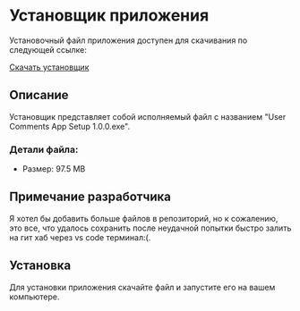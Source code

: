 # Установщик приложения

Установочный файл приложения доступен для скачивания по следующей ссылке:

[Скачать установщик](https://drive.google.com/drive/folders/1cmuszi-MjjY6MbOCbumwXa09zBFIMlBl?usp=drive_link)

## Описание

Установщик представляет собой исполняемый файл с названием "User Comments App Setup 1.0.0.exe".

### Детали файла:

- Размер: 97.5 MB

## Примечание разработчика

Я хотел бы добавить больше файлов в репозиторий, но к сожалению, это все, что удалось сохранить после неудачной попытки быстро залить на гит хаб через vs code терминал:(.

## Установка

Для установки приложения скачайте файл и запустите его на вашем компьютере.


